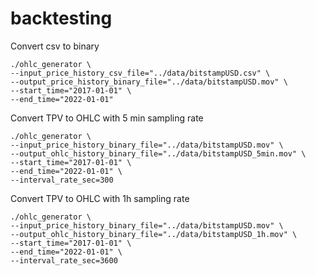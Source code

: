 # backtesting

Convert csv to binary

```
./ohlc_generator \
--input_price_history_csv_file="../data/bitstampUSD.csv" \
--output_price_history_binary_file="../data/bitstampUSD.mov" \
--start_time="2017-01-01" \
--end_time="2022-01-01"
```

Convert TPV to OHLC with 5 min sampling rate

```
./ohlc_generator \
--input_price_history_binary_file="../data/bitstampUSD.mov" \
--output_ohlc_history_binary_file="../data/bitstampUSD_5min.mov" \
--start_time="2017-01-01" \
--end_time="2022-01-01" \
--interval_rate_sec=300
```

Convert TPV to OHLC with 1h sampling rate

```
./ohlc_generator \
--input_price_history_binary_file="../data/bitstampUSD.mov" \
--output_ohlc_history_binary_file="../data/bitstampUSD_1h.mov" \
--start_time="2017-01-01" \
--end_time="2022-01-01" \
--interval_rate_sec=3600
```
